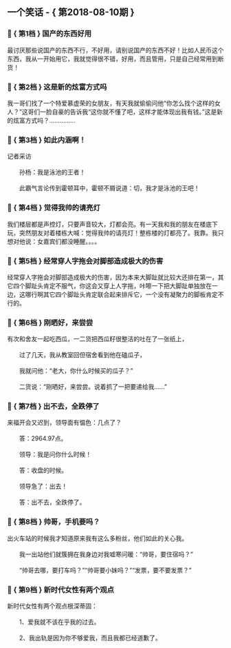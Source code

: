 ## 一个笑话 - { 第2018-08-10期 }
</hr>

### :jack_o_lantern: { 第1档 } 国产的东西好用
最讨厌那些说国产的东西不行，不好用，请别说国产的东西不好！比如人民币这个东西，我从一开始用它，我就觉得很不错，好用，而且管用，只是自己经常用到断货！


### :jack_o_lantern: { 第2档 } 这是新的炫富方式吗
我一哥们找了一个特爱慕虚荣的女朋友，有天我就偷偷问他“你怎么找个这样的女人？”这哥们一脸自豪的告诉我“这你就不懂了吧，这样才能体现出我有钱。”这是新的炫富方式吗？……………


### :jack_o_lantern: { 第3档 } 如此内涵啊！
记者采访<br/><br/>　　孙杨：我是泳池的王者！<br/><br/>　　此霸气言论传到霍顿耳中，霍顿不屑说道：切，我才是泳池的王吧！


### :jack_o_lantern: { 第4档 } 觉得我帅的请亮灯
我们楼层都是声控灯，只要声音较大，灯都会亮。有一天我和我的朋友在楼底下玩，突然朋友对着楼栋大喊：觉得我帅的请亮灯！整栋楼的灯都亮了。我靠。我只想对他说：女嘉宾们都没睡醒。。。。


### :jack_o_lantern: { 第5档 } 经常穿人字拖会对脚部造成极大的伤害
经常穿人字拖会对脚部造成极大的伤害，因为本来大脚趾就比较大还排在第一，其它四个脚趾头肯定不服气，你这会又穿上人字拖，咔嚓一下把大脚趾单独放在一边，这哪行啊其它四个脚趾头肯定联合起来排斥它，一个没有凝聚力的脚板肯定不行的。


### :jack_o_lantern: { 第6档 } 刚晒好，来尝尝
有次和舍友一起吃西瓜，一二货把西瓜籽很整洁的吐在了一张纸上，<br/><br/>　　过了几天，我从教室回但宿舍看到他在磕瓜子，<br/><br/>　　我就问他：“老大，你什么时候买的瓜子？”<br/><br/>　　二货说：“刚晒好，来尝尝。说着抓了一把要递给我……”


### :jack_o_lantern: { 第7档 } 出不去，全跌停了
来福开会又迟到，领导面有愠色：几点了？<br/><br/>　　答：2964.97点。<br/><br/>　　领导：我是问你什么时候！<br/><br/>　　答：收盘的时候。<br/><br/>　　领导急了：出去！<br/><br/>　　答：出不去，全跌停了。


### :jack_o_lantern: { 第8档 } 帅哥，手机要吗？
出火车站的时候我才知道原来我有这么多粉丝，他们如此的关心我。<br/><br/>　　我一出站他们就簇拥在我身边对我嘘寒问暖：“帅哥，要住宿吗？”<br/><br/>　　“帅哥去哪，要打车吗？”“帅哥要小妹吗？”“发票，要不要发票？”


### :jack_o_lantern: { 第9档 } 新时代女性有两个观点
新时代女性有两个观点根深蒂固：<br/><br/>　　1、爱我就不该在乎我的过去。<br/><br/>　　2、我出轨是因为你不够爱我，而且我都已经道歉了。

